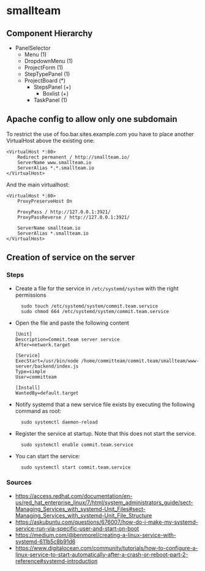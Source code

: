 # smallteam

## Component Hierarchy
- PanelSelector
  - Menu (1)
  - DropdownMenu (1)
  - ProjectForm (1)
  - StepTypePanel (1)
  - ProjectBoard (*)
    - StepsPanel (+)
      - Boxlist (+)
    - TaskPanel (1)

## Apache config to allow only one subdomain
To restrict the use of foo.bar.sites.example.com you have to place another VirtualHost above the existing one:
```
<VirtualHost *:80>
    Redirect permanent / http://smallteam.io/
    ServerName www.smallteam.io
    ServerAlias *.*.smallteam.io
</VirtualHost>
```

And the main virtualhost:
```
<VirtualHost *:80>
	ProxyPreserveHost On

	ProxyPass / http://127.0.0.1:3921/
	ProxyPassReverse / http://127.0.0.1:3921/

	ServerName smallteam.io
	ServerAlias *.smallteam.io
</VirtualHost>
```

## Creation of service on the server

### Steps

- Create a file for the service in `/etc/systemd/system` with the right permissions
  ```
    sudo touch /etc/systemd/system/commit.team.service
    sudo chmod 664 /etc/systemd/system/commit.team.service
  ```
- Open the file and paste the following content
  ```
  [Unit]
  Description=Commit.team server service
  After=network.target

  [Service]
  ExecStart=/usr/bin/node /home/committeam/commit.team/smallteam/www-server/backend/index.js
  Type=simple
  User=committeam

  [Install]
  WantedBy=default.target
  ```
- Notify systemd that a new service file exists by executing the following command as root:
  ```
    sudo systemctl daemon-reload
  ```
- Register the service at startup. Note that this does not start the service.
  ```
    sudo systemctl enable commit.team.service
  ```
- You can start the service:
  ```
    sudo systemctl start commit.team.service
  ```

### Sources
- https://access.redhat.com/documentation/en-us/red_hat_enterprise_linux/7/html/system_administrators_guide/sect-Managing_Services_with_systemd-Unit_Files#sect-Managing_Services_with_systemd-Unit_File_Structure
- https://askubuntu.com/questions/676007/how-do-i-make-my-systemd-service-run-via-specific-user-and-start-on-boot
- https://medium.com/@benmorel/creating-a-linux-service-with-systemd-611b5c8b91d6
- https://www.digitalocean.com/community/tutorials/how-to-configure-a-linux-service-to-start-automatically-after-a-crash-or-reboot-part-2-reference#systemd-introduction

